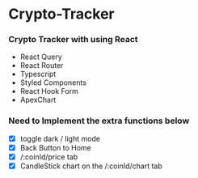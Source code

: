 # Crypto-Tracker

### Crypto Tracker with using React

- React Query
- React Router
- Typescript
- Styled Components
- React Hook Form
- ApexChart


### Need to Implement the extra functions below

- [x] toggle dark / light mode
- [x] Back Button to Home
- [x] /:coinId/price tab
- [x] CandleStick chart on the /:coinId/chart tab